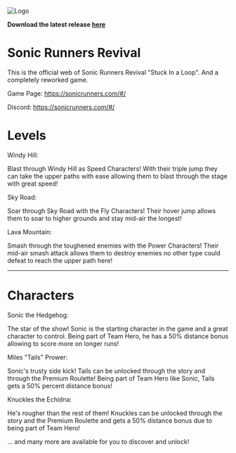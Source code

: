 ![Logo](https://static.wikia.nocookie.net/cd6469f0-a8d5-46e8-aa3d-fd93defc44b7)

**Download the latest release [here](https://sonicrunners.com/#/download)**


# Sonic Runners Revival

This is the official web of Sonic Runners Revival "Stuck In a Loop". And a completely reworked game.

Game Page: https://sonicrunners.com/#/

Discord: https://sonicrunners.com/#/

# Levels

Windy Hill:

Blast through Windy Hill as Speed Characters! With their triple jump they can take the upper paths with ease allowing them to blast through the stage with great speed!

Sky Road:

Soar through Sky Road with the Fly Characters! Their hover jump allows them to soar to higher grounds and stay mid-air the longest!

Lava Mountain:

Smash through the toughened enemies with the Power Characters! Their mid-air smash attack allows them to destroy enemies no other type could defeat to reach the upper path here!

________________________________________________________________________________________________________

# Characters

Sonic the Hedgehog:

The star of the show! Sonic is the starting character in the game and a great character to control. Being part of Team Hero, he has a 50% distance bonus allowing to score more on longer runs!

Miles "Tails" Prower:

Sonic's trusty side kick! Tails can be unlocked through the story and through the Premium Roulette! Being part of Team Hero like Sonic, Tails gets a 50% percent distance bonus!

Knuckles the Echidna:

He's rougher than the rest of them! Knuckles can be unlocked through the story and the Premium Roulette and gets a 50% distance bonus due to being part of Team Hero!


... and many more are available for you to discover and unlock!
